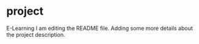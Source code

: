 # project
E-Learning
I am editing the README file. Adding some more details about the project description.
